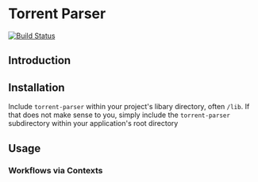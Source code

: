# Torrent Parser

[![Build Status](https://travis-ci.com/woodenchalet/BitTorrentParser.svg?branch=master)](https://travis-ci.com/woodenchalet/BitTorrentParser)

## Introduction

## Installation

Include `torrent-parser` within your project's libary directory, often
`/lib`.  If that does not make sense to you, simply include the `torrent-parser`
subdirectory within your application's root directory

## Usage

### Workflows via Contexts
